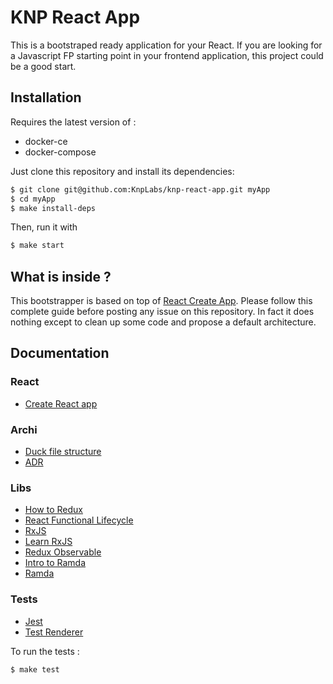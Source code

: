 # KNP React App

This is a bootstraped ready application for your React. If you are looking
for a Javascript FP starting point in your frontend application, this
project could be a good start.

## Installation

Requires the latest version of :
- docker-ce
- docker-compose

Just clone this repository and install its dependencies:

```bash
$ git clone git@github.com:KnpLabs/knp-react-app.git myApp
$ cd myApp
$ make install-deps
```

Then, run it with
```bash
$ make start
```

## What is inside ?

This bootstrapper is based on top of
[React Create App](https://github.com/facebook/create-react-app/blob/master/packages/react-scripts/template/README.md).
Please follow this complete guide before posting any issue on this repository.
In fact it does nothing except to clean up some code and propose a default
architecture.

## Documentation

### React
- [Create React app](https://github.com/facebook/create-react-app)

### Archi
- [Duck file structure](https://medium.com/@scbarrus/the-ducks-file-structure-for-redux-d63c41b7035c)
- [ADR](http://thinkrelevance.com/blog/2011/11/15/documenting-architecture-decisions)

### Libs
- [How to Redux](https://egghead.io/courses/getting-started-with-redux)
- [React Functional Lifecycle](https://github.com/Aloompa/react-functional-lifecycle)
- [RxJS](https://github.com/ReactiveX/rxjs)
- [Learn RxJS](https://www.learnrxjs.io/)
- [Redux Observable](https://redux-observable.js.org/)
- [Intro to Ramda](http://randycoulman.com/blog/categories/thinking-in-ramda/)
- [Ramda](https://ramdajs.com/docs/)

### Tests
- [Jest](https://jestjs.io/)
- [Test Renderer](https://reactjs.org/docs/test-renderer.html)

To run the tests :
```bash
$ make test
```
